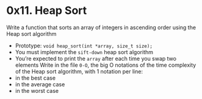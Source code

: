 # 0x11. Heap Sort
Write a function that sorts an array of integers in ascending order using the Heap sort algorithm
- Prototype: `void heap_sort(int *array, size_t size);`
- You must implement the `sift-down` heap sort algorithm
- You’re expected to print the `array` after each time you swap two elements
  Write in the file `0-O`, the big O notations of the time complexity of the Heap sort algorithm, with 1 notation per line:
- in the best case
- in the average case
- in the worst case
